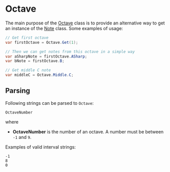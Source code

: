 ﻿---
uid: a_mt_octave
---

# Octave

The main purpose of the [Octave](xref:Melanchall.DryWetMidi.MusicTheory.Octave) class is to provide an alternative way to get an instance of the [Note](xref:Melanchall.DryWetMidi.MusicTheory.Note) class. Some examples of usage:

```csharp
// Get first octave
var firstOctave = Octave.Get(1);

// Then we can get notes from this octave in a simple way
var aSharpNote = firstOctave.ASharp;
var bNote = firstOctave.B;

// Get middle C note
var middleC = Octave.Middle.C;
```

## Parsing

Following strings can be parsed to `Octave`:

`OctaveNumber`

where

* **OctaveNumber** is the number of an octave. A number must be between `-1` and `9`.

Examples of valid interval strings:

`-1`  
`8`  
`0`